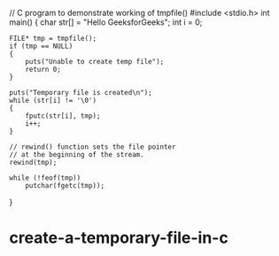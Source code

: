 // C program to demonstrate working of tmpfile() 
#include <stdio.h> 
int main() 
{ 
	char str[] = "Hello GeeksforGeeks"; 
	int i = 0; 

	FILE* tmp = tmpfile(); 
	if (tmp == NULL) 
	{ 
		puts("Unable to create temp file"); 
		return 0; 
	} 

	puts("Temporary file is created\n"); 
	while (str[i] != '\0') 
	{ 
		fputc(str[i], tmp); 
		i++; 
	} 

	// rewind() function sets the file pointer 
	// at the beginning of the stream. 
	rewind(tmp); 

	while (!feof(tmp)) 
		putchar(fgetc(tmp)); 
} 
# create-a-temporary-file-in-c
